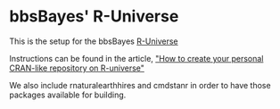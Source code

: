 # bbsBayes' R-Universe

This is the setup for the bbsBayes [R-Universe](https://bbsBayes.r-universe.dev)

Instructions can be found in the article, 
["How to create your personal CRAN-like repository on R-universe"](https://ropensci.org/blog/2021/06/22/setup-runiverse/)


We also include rnaturalearthhires and cmdstanr in order to have those packages
available for building.
